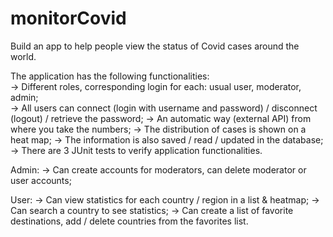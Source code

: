# monitorCovid

Build an app to help people view the status of Covid cases around the world.                                                                                      
                                                                                      
 The application has the following functionalities:                                                                                      
 -> Different roles, corresponding login for each: usual user, moderator, admin;                                                                                      
 -> All users can connect (login with username and password) / disconnect (logout) / retrieve the password;
 -> An automatic way (external API) from where you take the numbers;
 -> The distribution of cases is shown on a heat map;
 -> The information is also saved / read / updated in the database;
 -> There are 3 JUnit tests to verify application functionalities.
 
 Admin:
 -> Can create accounts for moderators, can delete moderator or user accounts;
 
 User:
 -> Can view statistics for each country / region in a list & heatmap;
 -> Can search a country to see statistics;
 -> Can create a list of favorite destinations, add / delete countries from the favorites list.
